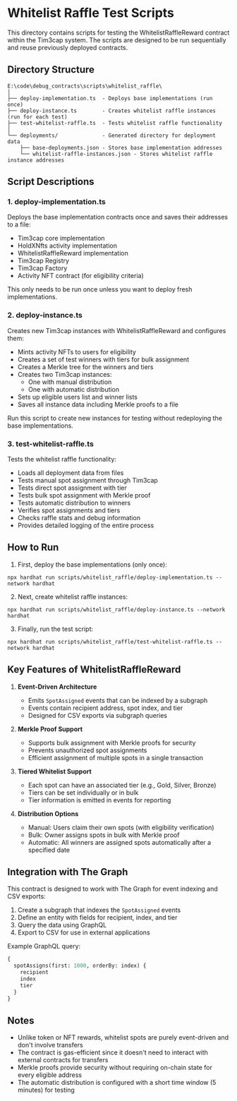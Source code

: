 # Whitelist Raffle Test Scripts

This directory contains scripts for testing the WhitelistRaffleReward contract within the Tim3cap system. The scripts are designed to be run sequentially and reuse previously deployed contracts.

## Directory Structure

```
E:\code\debug_contracts\scripts\whitelist_raffle\
│
├── deploy-implementation.ts  - Deploys base implementations (run once)
├── deploy-instance.ts        - Creates whitelist raffle instances (run for each test)
├── test-whitelist-raffle.ts  - Tests whitelist raffle functionality
│
└── deployments/              - Generated directory for deployment data 
    ├── base-deployments.json - Stores base implementation addresses
    └── whitelist-raffle-instances.json - Stores whitelist raffle instance addresses
```

## Script Descriptions

### 1. deploy-implementation.ts

Deploys the base implementation contracts once and saves their addresses to a file:

- Tim3cap core implementation
- HoldXNfts activity implementation
- WhitelistRaffleReward implementation
- Tim3cap Registry
- Tim3cap Factory
- Activity NFT contract (for eligibility criteria)

This only needs to be run once unless you want to deploy fresh implementations.

### 2. deploy-instance.ts

Creates new Tim3cap instances with WhitelistRaffleReward and configures them:

- Mints activity NFTs to users for eligibility
- Creates a set of test winners with tiers for bulk assignment
- Creates a Merkle tree for the winners and tiers
- Creates two Tim3cap instances:
  - One with manual distribution
  - One with automatic distribution
- Sets up eligible users list and winner lists
- Saves all instance data including Merkle proofs to a file

Run this script to create new instances for testing without redeploying the base implementations.

### 3. test-whitelist-raffle.ts

Tests the whitelist raffle functionality:

- Loads all deployment data from files
- Tests manual spot assignment through Tim3cap
- Tests direct spot assignment with tier
- Tests bulk spot assignment with Merkle proof
- Tests automatic distribution to winners
- Verifies spot assignments and tiers
- Checks raffle stats and debug information
- Provides detailed logging of the entire process

## How to Run

1. First, deploy the base implementations (only once):

```
npx hardhat run scripts/whitelist_raffle/deploy-implementation.ts --network hardhat
```

2. Next, create whitelist raffle instances:

```
npx hardhat run scripts/whitelist_raffle/deploy-instance.ts --network hardhat
```

3. Finally, run the test script:

```
npx hardhat run scripts/whitelist_raffle/test-whitelist-raffle.ts --network hardhat
```

## Key Features of WhitelistRaffleReward

1. **Event-Driven Architecture**
   - Emits `SpotAssigned` events that can be indexed by a subgraph
   - Events contain recipient address, spot index, and tier
   - Designed for CSV exports via subgraph queries

2. **Merkle Proof Support**
   - Supports bulk assignment with Merkle proofs for security
   - Prevents unauthorized spot assignments
   - Efficient assignment of multiple spots in a single transaction

3. **Tiered Whitelist Support**
   - Each spot can have an associated tier (e.g., Gold, Silver, Bronze)
   - Tiers can be set individually or in bulk
   - Tier information is emitted in events for reporting

4. **Distribution Options**
   - Manual: Users claim their own spots (with eligibility verification)
   - Bulk: Owner assigns spots in bulk with Merkle proof
   - Automatic: All winners are assigned spots automatically after a specified date

## Integration with The Graph

This contract is designed to work with The Graph for event indexing and CSV exports:

1. Create a subgraph that indexes the `SpotAssigned` events
2. Define an entity with fields for recipient, index, and tier
3. Query the data using GraphQL
4. Export to CSV for use in external applications

Example GraphQL query:
```graphql
{
  spotAssigns(first: 1000, orderBy: index) {
    recipient
    index
    tier
  }
}
```

## Notes

- Unlike token or NFT rewards, whitelist spots are purely event-driven and don't involve transfers
- The contract is gas-efficient since it doesn't need to interact with external contracts for transfers
- Merkle proofs provide security without requiring on-chain state for every eligible address
- The automatic distribution is configured with a short time window (5 minutes) for testing